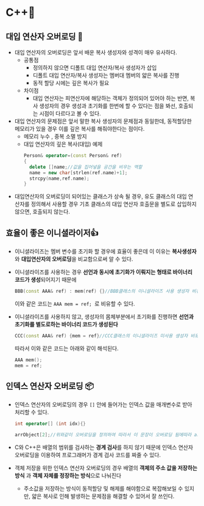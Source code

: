 # C++📜

## 대입 연산자 오버로딩 🎯

- 대입 연산자의 오버로딩은 앞서 배운 복사 생성자와 성격이 매우 유사하다.
  - 공통점
    - 정의하지 않으면 디폴트 대입 연산자/복사 생성자가 삽입
    - 디폴트 대입 연산자/복사 생성자는 멤버대 멤버의 얇은 복사를 진행
    - 동적 할당 시에는 깊은 복사가 필요
  - 차이점
    - 대입 연산자는 피연산자에 해당하는 객체가 정의되어 있어야 하는 반면, 복사 생성자의 경우 생성과 초기화를 한번에 할 수 있다는 점을 봐선, 호출되는 시점이 다르다고 볼 수 있다.
- 대입 연산자의 문제점은 앞서 말한 복사 생성자의 문제점과 동일한데, 동적할당한 메모리가 있을 경우 이를 깊은 복사를 해줘야한다는 점이다.
  - 메모리 누수 , 중복 소멸 방지
  - 대입 연산자의 깊은 복사(대입) 예제
    ```cpp
    Person& operator=(const Person& ref)
    {
      delete []name;//값을 집어넣을 공간을 비우는 역할
      name = new char[strlen(ref.name)+1];
      strcpy(name,ref.name);
    }
    ```
- 대입연산자의 오버로딩이 되어있는 클래스가 상속 될 경우, 유도 클래스의 대입 연산자를 정의해서 사용할 경우 기초 클래스의 대입 연산자 호출문을 별도로 삽입하지 않으면, 호출되지 않는다.

## 효율이 좋은 이니셜라이저👍

- 이니셜라이즈는 멤버 변수를 초기화 할 경우에 효율이 좋은데 이 이유는 **복사생성자**와 **대입연산자의 오버로딩**을 비교함으로써 알 수 있다.

- 이니셜라이즈를 사용하는 경우 **선언과 동시에 초기화가 이뤄지는 형태로 바이너리 코드가 생성**되어지기 때문에

  ```cpp
  BBB(const AAA& ref) : mem(ref) {}//BBB클래스의 이니셜라이즈 사용 생성자 비유
  ```

  이와 같은 코드는 `AAA mem = ref; `로 비유할 수 있다.

- 이니셜라이즈를 사용하지 않고, 생성자의 몸체부분에서 초기화를 진행하면 **선언과 초기화를 별도로하는 바이너리 코드가 생성된다**
  ```cpp
  CCC(const AAA& ref) {mem = ref}//CCC클래스의 이니셜라이즈 미사용 생성자 비유
  ```
  따라서 이와 같은 코드는 아래와 같이 해석된다.
  ```cpp
  AAA mem();
  mem = ref;
  ```

## 인덱스 연산자 오버로딩 📦

- 인덱스 연산자의 오버로딩의 경우 `[]` 안에 들어가는 인덱스 값을 매개변수로 받아 처리할 수 있다.

  ```cpp
  int operator[] (int idx){}

  arrObject[2];//위와같이 오버로딩을 정의하여 따라서 이 문장이 오버로딩 됨에따라 arrObject.operator[](2);로 해석된다.
  ```

- C와 C++은 배열의 범위를 검사하는 **경계 검사**를 하지 않기 때문에 인덱스 연산자 오버로딩을 이용하여 프로그래머가 경계 검사 코드를 짜줄 수 있다.

- 객체 저장을 위한 인덱스 연산자 오버로딩의 경우 배열의 **객체의 주소 값을 저장하는 방식** 과 **객체 자체를 정장하는 방식**으로 나눠진다
  - 주소값을 저장하는 방식이 동적할당 및 해제를 해야함으로 복잡해보일 수 있지만, 얇은 복사로 인해 발생하는 문제점을 해결할 수 있어서 잘 쓰인다.
